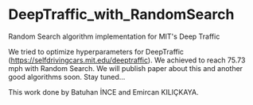 # DeepTraffic_with_RandomSearch
Random Search algorithm implementation for MIT's  Deep Traffic

We tried to optimize hyperparameters for DeepTraffic (https://selfdrivingcars.mit.edu/deeptraffic).
We achieved to reach 75.73 mph with Random Search. We will publish paper about this and another good algorithms soon.
Stay tuned...



This work done by Batuhan İNCE and Emircan KILIÇKAYA.
